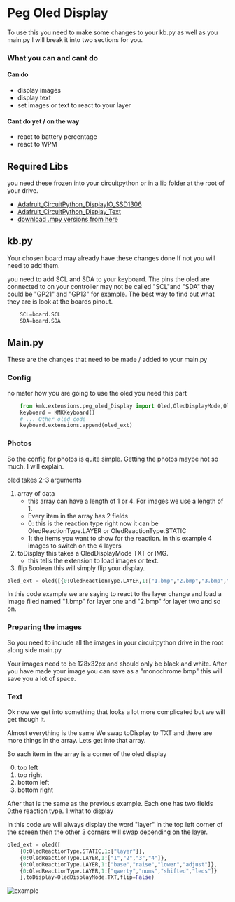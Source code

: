 # Peg Oled Display
To use this you need to make some changes to your kb.py as well as you main.py I will break it into two sections for you. 

### What you can and cant do

#### Can do
* display images
* display text
* set images or text to react to your layer


#### Cant do yet / on the way
* react to battery percentage
* react to WPM 

## Required Libs
you need these frozen into your circuitpython or in a lib folder at the root of your drive.
* [Adafruit_CircuitPython_DisplayIO_SSD1306](https://github.com/adafruit/Adafruit_CircuitPython_DisplayIO_SSD1306)
* [Adafruit_CircuitPython_Display_Text](https://github.com/adafruit/Adafruit_CircuitPython_Display_Text)
* [download .mpy versions from here](https://github.com/adafruit/Adafruit_CircuitPython_Bundle/releases/download/20220415/adafruit-circuitpython-bundle-7.x-mpy-20220415.zip)


## kb.py
Your chosen board may already have these changes done If not you will need to add them.

you need to add SCL and SDA to your keyboard. The pins the oled are connected to on your controller may not be called "SCL"and "SDA" they could be "GP21" and "GP13" for example. The best way to find out what they are is look at the boards pinout.
```python
    SCL=board.SCL
    SDA=board.SDA
```


## Main.py
These are the changes that need to be made / added to your main.py
### Config
no mater how you are going to use the oled you need this part
```python
    from kmk.extensions.peg_oled_Display import Oled,OledDisplayMode,OledReactionType
    keyboard = KMKKeyboard()
    # ... Other oled code
    keyboard.extensions.append(oled_ext) 

```
### Photos
So the config for photos is quite simple. Getting the photos maybe not so much. I will explain.

oled takes 2-3 arguments 

1.  array of data
    * this array can have a length of 1 or 4. For images we use a length of 1.
    * Every item in the array has 2 fields 
    * 0: this is the reaction type right now it can be OledReactionType.LAYER or OledReactionType.STATIC
    * 1: the items you want to show for the reaction. In this example 4 images to switch on the 4 layers
2. toDisplay this takes a OledDisplayMode TXT or IMG.
    * this tells the extension to load images or text.
3. flip Boolean this will simply flip your display.


```python
oled_ext = oled([{0:OledReactionType.LAYER,1:["1.bmp","2.bmp","3.bmp","4.bmp"]}],toDisplay=OledDisplayMode.IMG,flip=True)
```
In this code example we are saying to react to the layer change and load a image filed named "1.bmp" for layer one and "2.bmp" for layer two and so on.

### Preparing the images
So you need to include all the images in your circuitpython drive in the root along side main.py

Your images need to be 128x32px and should only be black and white. After you have made your image you can save as a "monochrome bmp" this will save you a lot of space.

### Text
Ok now we get into something that looks a lot more complicated but we will get though it.

Almost everything is the same We swap toDisplay to TXT and there are more things in the array. Lets get into that array.

So each item in the array is a corner of the oled display

0. top left
1. top right
2. bottom left
3. bottom right

After that is the same as the previous example. Each one has two fields 0:the reaction type. 1:what to display

In this code we will always display the word "layer" in the top left corner of the screen then the other 3 corners will swap depending on the layer. 



```python
oled_ext = oled([
    {0:OledReactionType.STATIC,1:["layer"]},
    {0:OledReactionType.LAYER,1:["1","2","3","4"]},
    {0:OledReactionType.LAYER,1:["base","raise","lower","adjust"]},
    {0:OledReactionType.LAYER,1:["qwerty","nums","shifted","leds"]}
    ],toDisplay=OledDisplayMode.TXT,flip=False)
```
![example](https://boardsource.imgix.net/a4f155e0-bc83-11ec-a4ed-79d542ba3127.gif)

